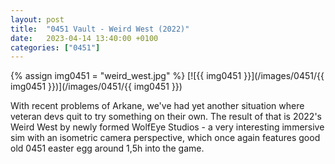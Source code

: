 ```yaml
---
layout: post
title:  "0451 Vault - Weird West (2022)"
date:   2023-04-14 13:40:00 +0100
categories: ["0451"]
---
```

{% assign img0451 = "weird_west.jpg" %}
[![{{ img0451 }}](/images/0451/{{ img0451 }})](/images/0451/{{ img0451 }})

With recent problems of Arkane, we've had yet another situation where veteran devs quit to try something on their own. The result of that is 2022's Weird West by newly formed WolfEye Studios - a very interesting immersive sim with an isometric camera perspective, which once again features good old 0451 easter egg around 1,5h into the game.